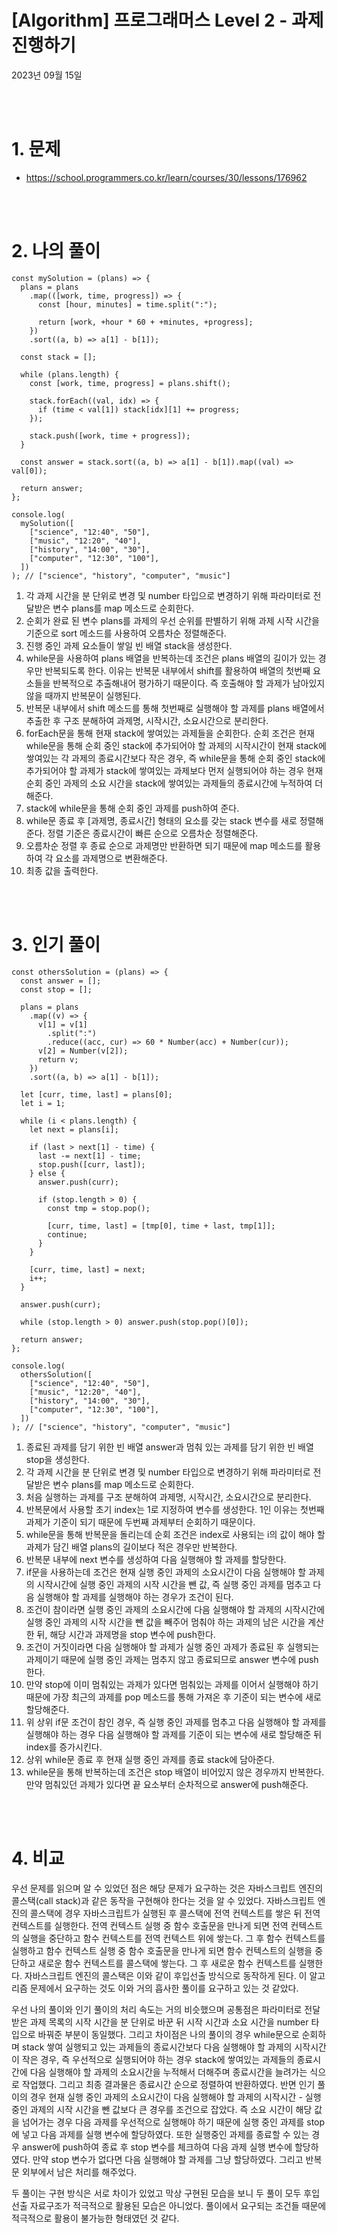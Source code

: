 # [Algorithm] 프로그래머스 Level 2 - 과제 진행하기

2023년 09월 15일

<br>
<br>

# 1. 문제

- https://school.programmers.co.kr/learn/courses/30/lessons/176962

<br>
<br>

# 2. 나의 풀이

```tsx
const mySolution = (plans) => {
  plans = plans
    .map(([work, time, progress]) => {
      const [hour, minutes] = time.split(":");

      return [work, +hour * 60 + +minutes, +progress];
    })
    .sort((a, b) => a[1] - b[1]);

  const stack = [];

  while (plans.length) {
    const [work, time, progress] = plans.shift();

    stack.forEach((val, idx) => {
      if (time < val[1]) stack[idx][1] += progress;
    });

    stack.push([work, time + progress]);
  }

  const answer = stack.sort((a, b) => a[1] - b[1]).map((val) => val[0]);

  return answer;
};

console.log(
  mySolution([
    ["science", "12:40", "50"],
    ["music", "12:20", "40"],
    ["history", "14:00", "30"],
    ["computer", "12:30", "100"],
  ])
); // ["science", "history", "computer", "music"]
```

1. 각 과제 시간을 분 단위로 변경 및 number 타입으로 변경하기 위해 파라미터로 전달받은 변수 plans를 map 메소드로 순회한다.
2. 순회가 완료 된 변수 plans를 과제의 우선 순위를 판별하기 위해 과제 시작 시간을 기준으로 sort 메소드를 사용하여 오름차순 정렬해준다.
3. 진행 중인 과제 요소들이 쌓일 빈 배열 stack을 생성한다.
4. while문을 사용하여 plans 배열을 반복하는데 조건은 plans 배열의 길이가 있는 경우만 반복되도록 한다. 이유는 반복문 내부에서 shift를 활용하여 배열의 첫번째 요소들을 반복적으로 추출해내어 평가하기 때문이다. 즉 호출해야 할 과제가 남아있지 않을 때까지 반복문이 실행된다.
5. 반복문 내부에서 shift 메소드를 통해 첫번째로 실행해야 할 과제를 plans 배열에서 추출한 후 구조 분해하여 과제명, 시작시간, 소요시간으로 분리한다.
6. forEach문을 통해 현재 stack에 쌓여있는 과제들을 순회한다. 순회 조건은 현재 while문을 통해 순회 중인 stack에 추가되어야 할 과제의 시작시간이 현재 stack에 쌓여있는 각 과제의 종료시간보다 작은 경우, 즉 while문을 통해 순회 중인 stack에 추가되어야 할 과제가 stack에 쌓여있는 과제보다 먼저 실행되어야 하는 경우 현재 순회 중인 과제의 소요 시간을 stack에 쌓여있는 과제들의 종료시간에 누적하여 더해준다.
7. stack에 while문을 통해 순회 중인 과제를 push하여 준다.
8. while문 종료 후 [과제명, 종료시간] 형태의 요소를 갖는 stack 변수를 새로 정렬해준다. 정렬 기준은 종료시간이 빠른 순으로 오름차순 정렬해준다.
9. 오름차순 정렬 후 종료 순으로 과제명만 반환하면 되기 때문에 map 메소드를 활용하여 각 요소를 과제명으로 변환해준다.
10. 최종 값을 출력한다.

<br>
<br>

# 3. 인기 풀이

```tsx
const othersSolution = (plans) => {
  const answer = [];
  const stop = [];

  plans = plans
    .map((v) => {
      v[1] = v[1]
        .split(":")
        .reduce((acc, cur) => 60 * Number(acc) + Number(cur));
      v[2] = Number(v[2]);
      return v;
    })
    .sort((a, b) => a[1] - b[1]);

  let [curr, time, last] = plans[0];
  let i = 1;

  while (i < plans.length) {
    let next = plans[i];

    if (last > next[1] - time) {
      last -= next[1] - time;
      stop.push([curr, last]);
    } else {
      answer.push(curr);

      if (stop.length > 0) {
        const tmp = stop.pop();

        [curr, time, last] = [tmp[0], time + last, tmp[1]];
        continue;
      }
    }

    [curr, time, last] = next;
    i++;
  }

  answer.push(curr);

  while (stop.length > 0) answer.push(stop.pop()[0]);

  return answer;
};

console.log(
  othersSolution([
    ["science", "12:40", "50"],
    ["music", "12:20", "40"],
    ["history", "14:00", "30"],
    ["computer", "12:30", "100"],
  ])
); // ["science", "history", "computer", "music"]
```

1. 종료된 과제를 담기 위한 빈 배열 answer과 멈춰 있는 과제를 담기 위한 빈 배열 stop을 생성한다.
2. 각 과제 시간을 분 단위로 변경 및 number 타입으로 변경하기 위해 파라미터로 전달받은 변수 plans를 map 메소드로 순회한다.
3. 처음 실행하는 과제를 구조 분해하여 과제명, 시작시간, 소요시간으로 분리한다.
4. 반복문에서 사용할 초기 index는 1로 지정하여 변수를 생성한다. 1인 이유는 첫번째 과제가 기준이 되기 때문에 두번째 과제부터 순회하기 때문이다.
5. while문을 통해 반복문을 돌리는데 순회 조건은 index로 사용되는 i의 값이 해야 할 과제가 담긴 배열 plans의 길이보다 적은 경우만 반복한다.
6. 반복문 내부에 next 변수를 생성하여 다음 실행해야 할 과제를 할당한다.
7. if문을 사용하는데 조건은 현재 실행 중인 과제의 소요시간이 다음 실행해야 할 과제의 시작시간에 실행 중인 과제의 시작 시간을 뺀 값, 즉 실행 중인 과제를 멈추고 다음 실행해야 할 과제를 실행해야 하는 경우가 조건이 된다.
8. 조건이 참이라면 실행 중인 과제의 소요시간에 다음 실행해야 할 과제의 시작시간에 실행 중인 과제의 시작 시간을 뺀 값을 빼주어 멈춰야 하는 과제의 남은 시간을 계산한 뒤, 해당 시간과 과제명을 stop 변수에 push한다.
9. 조건이 거짓이라면 다음 실행해야 할 과제가 실행 중인 과제가 종료된 후 실행되는 과제이기 때문에 실행 중인 과제는 멈추지 않고 종료되므로 answer 변수에 push한다.
10. 만약 stop에 이미 멈춰있는 과제가 있다면 멈춰있는 과제를 이어서 실행해야 하기 때문에 가장 최근의 과제를 pop 메소드를 통해 가져온 후 기준이 되는 변수에 새로 할당해준다.
11. 위 상위 if문 조건이 참인 경우, 즉 실행 중인 과제를 멈추고 다음 실행해야 할 과제를 실행해야 하는 경우 다음 실행해야 할 과제를 기준이 되는 변수에 새로 할당해준 뒤 index를 증가시킨다.
12. 상위 while문 종료 후 현재 실행 중인 과제를 종료 stack에 담아준다.
13. while문을 통해 반복하는데 조건은 stop 배열이 비어있지 않은 경우까지 반복한다. 만약 멈춰있던 과제가 있다면 끝 요소부터 순차적으로 answer에 push해준다.

<br>
<br>

# 4. 비교

우선 문제를 읽으며 알 수 있었던 점은 해당 문제가 요구하는 것은 자바스크립트 엔진의 콜스택(call stack)과 같은 동작을 구현해야 한다는 것을 알 수 있었다. 자바스크립트 엔진의 콜스택에 경우 자바스크립트가 실행된 후 콜스택에 전역 컨텍스트를 쌓은 뒤 전역 컨텍스트를 실행한다. 전역 컨텍스트 실행 중 함수 호출문을 만나게 되면 전역 컨텍스트의 실행을 중단하고 함수 컨텍스트를 전역 컨텍스트 위에 쌓는다. 그 후 함수 컨텍스트를 실행하고 함수 컨텍스트 실행 중 함수 호출문을 만나게 되면 함수 컨텍스트의 실행을 중단하고 새로운 함수 컨텍스트를 콜스택에 쌓는다. 그 후 새로운 함수 컨텍스트를 실행한다. 자바스크립트 엔진의 콜스택은 이와 같이 후입선출 방식으로 동작하게 된다. 이 알고리즘 문제에서 요구하는 것도 이와 거의 흡사한 풀이를 요구하고 있는 것 같았다.

우선 나의 풀이와 인기 풀이의 처리 속도는 거의 비슷했으며 공통점은 파라미터로 전달받은 과제 목록의 시작 시간을 분 단위로 바꾼 뒤 시작 시간과 소요 시간을 number 타입으로 바꿔준 부분이 동일했다. 그리고 차이점은 나의 풀이의 경우 while문으로 순회하며 stack 쌓여 실행되고 있는 과제들의 종료시간보다 다음 실행해야 할 과제의 시작시간이 작은 경우, 즉 우선적으로 실행되어야 하는 경우 stack에 쌓여있는 과제들의 종료시간에 다음 실행해야 할 과제의 소요시간을 누적해서 더해주며 종료시간을 늘려가는 식으로 작업했다. 그리고 최종 결과물은 종료시간 순으로 정렬하여 반환하였다. 반면 인기 풀이의 경우 현재 실행 중인 과제의 소요시간이 다음 실행해야 할 과제의 시작시간 - 실행중인 과제의 시작 시간을 뺀 값보다 큰 경우를 조건으로 잡았다. 즉 소요 시간이 해당 값을 넘어가는 경우 다음 과제를 우선적으로 실행해야 하기 때문에 실행 중인 과제를 stop에 넣고 다음 과제를 실행 변수에 할당하였다. 또한 실행중인 과제를 종료할 수 있는 경우 answer에 push하여 종료 후 stop 변수를 체크하여 다음 과제 실행 변수에 할당하였다. 만약 stop 변수가 없다면 다음 실행해야 할 과제를 그냥 할당하였다. 그리고 반복문 외부에서 남은 처리를 해주었다.

두 풀이는 구현 방식은 서로 차이가 있었고 막상 구현된 모습을 보니 두 풀이 모두 후입선출 자료구조가 적극적으로 활용된 모습은 아니었다. 풀이에서 요구되는 조건들 때문에 적극적으로 활용이 불가능한 형태였던 것 같다.

<br>
